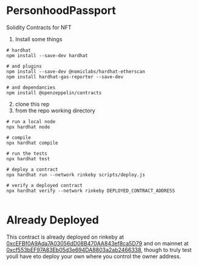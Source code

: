 # PersonhoodPassport

Solidity Contracts for NFT 

1. Install some things

```
# hardhat
npm install --save-dev hardhat

# and plugins
npm install --save-dev @nomiclabs/hardhat-etherscan
npm install hardhat-gas-reporter --save-dev

# and dependancies
npm install @openzeppelin/contracts

```

2. clone this rep
3. from the repo working directory

```
# run a local node
npx hardhat node

# compile
npx hardhat compile

# run the tests
npx hardhat test

# deploy a contract
npx hardhat run --network rinkeby scripts/deploy.js

# verify a deployed contract
npx hardhat verify --network rinkeby DEPLOYED_CONTRACT_ADDRESS 


```


# Already Deployed

This contract is already deployed on rinkeby at [0xcEFBf0A9Ada7A03056dD08B470AA843ef8ca5D79](https://rinkeby.etherscan.io/address/0xcEFBf0A9Ada7A03056dD08B470AA843ef8ca5D79#code) and on mainnet at [0xcf553bEF97A83Eb05d3e694DA8803a2ab2466338](https://etherscan.io/address/0xcf553bEF97A83Eb05d3e694DA8803a2ab2466338), though to truly test youll have eto deploy your own where you control the owner address.
